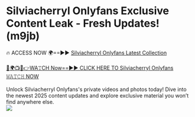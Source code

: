 # Silviacherryl Onlyfans Exclusive Content Leak - Fresh Updates! (m9jb)

🔥 ACCESS NOW 🌍==►► <a href="https://tinyurl.com/kvy9nzfs" rel="nofollow">Silviacherryl Onlyfans Latest Collection</a>
<br><br>
[🔴🌍📺📱👉WA𝚃CH Now==►► CLICK HERE TO Silviacherryl Onlyfans 𝚆𝙰𝚃𝙲𝙷 NOW](https://tinyurl.com/kvy9nzfs)
<br><br>
Unlock Silviacherryl Onlyfans's private videos and photos today! Dive into the newest 2025 content updates and explore exclusive material you won’t find anywhere else.
<br>
<a href="https://tinyurl.com/kvy9nzfs" rel="nofollow" data-target="animated-image.originalLink"><img src="https://camo.githubusercontent.com/8a4f000d20f83aca3bf7ec5f350d767afa0574a8a352519fd8cfa583a6f93a33/68747470733a2f2f692e696d6775722e636f6d2f644a486b345a712e676966" data-canonical-src="https://i.imgur.com/dJHk4Zq.gif" style="max-width: 100%; display: inline-block;" data-target="animated-image.originalImage"></a>
<br>
